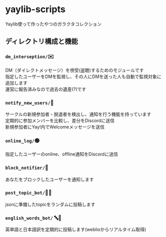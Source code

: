 # yaylib-scripts
Yaylib使って作ったやつのガラクタコレクション

## ディレクトリ構成と機能

### `dm_interseption/`✉️
DM（ダイレクトメッセージ）を傍受(盗聴)するためのモジュールです  
指定したユーザーをDMを監視し、その人にDMを送った人も自動で監視対象に追加します  
運営に報告済みなので過去の遺産(?)です

### `notify_new_users/`👥
サークルの新規参加者・脱退者を検出し、通知を行う機能を持っています  
定期的に参加メンバーを比較し、差分をDiscordに送信  
新規参加者にYay!内でWelcomeメッセージを送信

### `online_log/`🟢
指定したユーザーのonline、offline通知をDiscordに送信

### `block_notifier/`🚫
あなたをブロックしたユーザーを通知します

### `post_topic_bot/`🤖📝
jsonに準備したtopicをランダムに投稿します

### `english_words_bot/` 🔤📕
英単語と日本語訳を定期的に投稿します(weblioからリアルタイム取得)